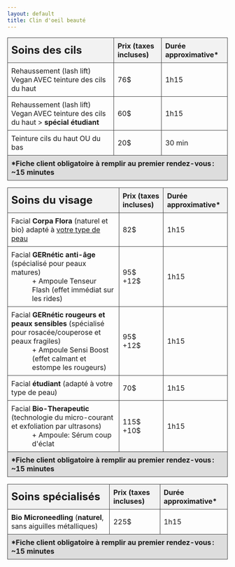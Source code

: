 ```yaml
---
layout: default
title: Clin d'oeil beauté
---
```

<style>
    table {
      width: 100%;
      border-collapse: collapse;
    }
    th, td {
      border: 1px solid #444;
      padding: 8px;
      text-align: left;
    }
    thead {
      background-color: #f2f2f2;
    }
    tfoot {
      background-color: #ddd;
    }
  </style>

<div class="centered-div content">
    <table>
        <thead>
            <tr>
                <th style="font-size: x-large">Soins des cils</th>
                <th>Prix (taxes incluses)</th>
                <th>Durée approximative*</th>
            </tr>
        </thead>
        <tbody>
            <tr>
                <td>Rehaussement (lash lift) Vegan AVEC teinture des cils du haut</td>
                <td>76$</td>
                <td>1h15</td>
            </tr>
             <tr>
                <td>Rehaussement (lash lift) Vegan AVEC teinture des cils du haut > <b>spécial étudiant</b></td>
                <td>60$</td>
                <td>1h15</td>
            </tr>
            <tr>
                <td>Teinture cils du haut OU du bas</td>
                <td>20$</td>
                <td>30 min</td>
            </tr>
        </tbody>
        <tfoot>
            <tr>
                <th colspan="3">*Fiche client obligatoire à remplir au premier rendez-vous : ~15 minutes</th>
            </tr>
        </tfoot>
    </table>
    <p></p>
    <table>
        <thead>
            <tr>
                <th style="font-size: x-large">Soins du visage</th>
                <th>Prix (taxes incluses)</th>
                <th>Durée approximative*</th>
            </tr>
        </thead>
        <tbody>
            <tr>
                <td>Facial <b>Corpa Flora</b> (naturel et bio) adapté à <u>votre type de peau</u></td>
                <td>82$</td>
                <td>1h15</td>
            </tr>
            <tr>
                <td>
                    <div>
                        Facial <b>GERnétic anti-âge</b> (spécialisé pour peaux matures)
                    </div>
                    <div style="margin-left: 20%">
                        + Ampoule Tenseur Flash (effet immédiat sur les rides)
                    </div>                
                </td>
                <td><div>95$</div><div>+12$</div></td>
                <td>1h15</td>
            </tr>
            <tr>
                <td>
                    <div>
                        Facial <b>GERnétic rougeurs et peaux sensibles</b> (spécialisé pour rosacée/couperose et peaux fragiles)
                    </div>
                    <div style="margin-left: 20%">
                        + Ampoule Sensi Boost (effet calmant et estompe les rougeurs)
                    </div>       
                </td>
                <td><div>95$</div><div>+12$</div></td>
                <td>1h15</td>
            </tr>
            <tr>
                <td>Facial <b>étudiant</b> (adapté à votre type de peau)</td>
                <td>70$</td>
                <td>1h15</td>
            </tr>
            <tr>
                <td>Facial <b>Bio-Therapeutic</b> (technologie du micro-courant et exfoliation par ultrasons)
                    <div style="margin-left: 20%">
                        + Ampoule: Sérum coup d'éclat
                    </div>   
                </td>
                <td><div>115$</div><div>+10$</div></td>
                <td>1h15</td>
            </tr>
        </tbody>
        <tfoot>
            <tr>
                <th colspan="3">*Fiche client obligatoire à remplir au premier rendez-vous : ~15 minutes</th>
            </tr>
        </tfoot>
    </table>
    <p></p>
    <table>
        <thead>
            <tr>
                <th style="font-size: x-large">Soins spécialisés</th>
                <th>Prix (taxes incluses)</th>
                <th>Durée approximative*</th>
            </tr>
        </thead>
        <tbody>
            <tr>
                <td><b>Bio Microneedling</b> (<b>naturel</b>, sans aiguilles métalliques)</td>
                <td>225$</td>
                <td>1h15</td>
            </tr>
        </tbody>
        <tfoot>
            <tr>
                <th colspan="3">*Fiche client obligatoire à remplir au premier rendez-vous : ~15 minutes</th>
            </tr>
        </tfoot>
    </table>
    <p></p>
</div>